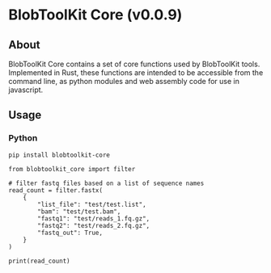 # BlobToolKit Core (v0.0.9)

## About

BlobToolKit Core contains a set of core functions used by BlobToolKit tools. Implemented in Rust, these functions are intended to be accessible from the command line, as python modules and web assembly code for use in javascript.

## Usage

### Python

```
pip install blobtoolkit-core

from blobtoolkit_core import filter

# filter fastq files based on a list of sequence names
read_count = filter.fastx(
    {
        "list_file": "test/test.list",
        "bam": "test/test.bam",
        "fastq1": "test/reads_1.fq.gz",
        "fastq2": "test/reads_2.fq.gz",
        "fastq_out": True,
    }
)

print(read_count)
```
